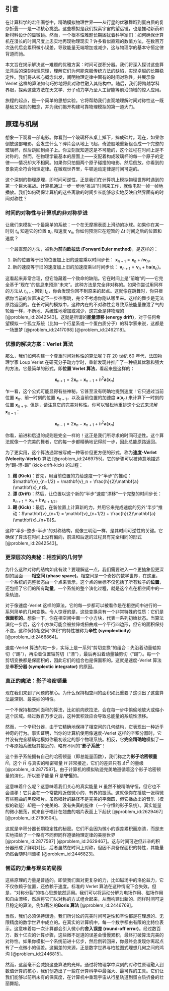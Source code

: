 ## 引言
在计算科学的宏伟画卷中，精确模拟物理世界——从行星的优雅舞蹈到蛋白质的复杂折叠——是一项核心挑战。这些模拟是我们探索宇宙的望远镜，也是推动新药和新材料设计的显微镜。然而，一个根本性难题长期困扰着科学家们：如何确保计算机在漫长的时间尺度上忠实地再现物理现实？许多看似直观的数值方法，在数百万次迭代后会累积微小误差，导致能量无端增加或减少，这与物理学的基本守恒定律背道而驰。

本文旨在揭示解决这一难题的优雅方案：时间可逆积分器。我们将深入探讨这些算法背后的深刻物理原理，理解它们为何能克服传统方法的缺陷，实现卓越的长期稳定性。我们将从核心概念出发，阐明物理定律中固有的时间对称性，并展示像 Verlet 这样的算法如何巧妙地将此对称性融入其结构中。随后，我们将跨越学科界限，探索这些方法在天文学、分子动力学乃至人工智能等前沿领域的惊人应用。

旅程的起点，是一个简单的思想实验。它将帮助我们直观地理解时间对称性这一既基础又深刻的概念，并为我们揭开构建可靠物理模拟的第一道大门。

## 原理与机制

想象一下观看一部电影。你看到一个玻璃杯从桌上掉下，摔成碎片。现在，如果你倒放这部电影，会发生什么？碎片会从地上飞起，奇迹般地重新组合成一个完整的玻璃杯，然后跳回到桌子上。你立刻就知道这是不可能的，这个过程在时间上是不对称的。然而，在物理学最基本的层面上——支配着构成玻璃杯的每一个原子的定律——情况却大不相同。如果你只拍摄两个原子碰撞的电影，然后倒放，你看到的景象完全符合物理定律。在微观世界里，牛顿运动定律是时间可逆的。

这个深刻的物理原理，即时间可逆性，正是我们在计算机上模拟物理世界时遇到的第一个巨大挑战。计算机通过一步一步地“推进”时间来工作，就像电影一帧一帧地播放。我们如何确保计算机的这些离散的时间步长能够忠实地反映自然界固有的时间对称性？

### 时间的对称性与计算机的非对称步进

让我们来模拟一个最简单的系统：一个在无摩擦表面上滑动的冰球。如果你在某一时刻 $t_n$ 知道它的位置 $\mathbf{x}_n$ 和速度 $\mathbf{v}_n$, 你如何预测它在短暂的 $\Delta t$ 时间之后的位置和速度？

一个最直观的方法，被称为**前向欧拉法 (Forward Euler method)**，是这样的：
1.  新的位置等于旧的位置加上旧的速度乘以时间步长： $\mathbf{x}_{n+1} = \mathbf{x}_n + h\mathbf{v}_n$。
2.  新的速度等于旧的速度加上旧的加速度乘以时间步长： $\mathbf{v}_{n+1} = \mathbf{v}_n + h\mathbf{a}(\mathbf{x}_n)$。

这看起来非常合理，但它隐藏着一个致命的缺陷。它在时间上是“前瞻”的——它完全基于“现在”的信息来预测“未来”。这种方法是完全非对称的。如果你尝试用同样的方法从 $t_{n+1}$ 回到 $t_n$，你会发现你回不到原来的起点。这就像在跳舞时，你只根据你当前的位置决定下一步往哪跳，完全不考虑你刚从哪里来。这样的舞步是无法原路返回的。在长时间的模拟中，这种内在的不对称性会导致系统能量像泄了气的轮胎一样，不断地、系统性地增加或减少，这完全是非物理的 [@problem_id:2842543]。这就是所谓的**能量漂移 (energy drift)**，对于任何希望模拟一个孤立系统（比如一个行星系或一个蛋白质分子）的科学家来说，这都是一场噩梦 [@problem_id:2417098] [@problem_id:2462118]。

### 优雅的解决方案：Verlet 算法

那么，我们如何构建一个尊重时间对称性的算法呢？在 20 世纪 60 年代，法国物理学家 Loup Verlet 在研究分子动力学时，重新发现并推广了一种极其优雅和强大的方法。它最简单的形式，即**位置 Verlet 算法**，看起来是这样的：

$$
\mathbf{x}_{n+1} = 2\mathbf{x}_n - \mathbf{x}_{n-1} + h^2\mathbf{a}(\mathbf{x}_n)
$$

乍一看，这个公式可能显得有些神秘。它甚至没有明确地提到速度！它只通过当前位置 $\mathbf{x}_n$、前一时刻的位置 $\mathbf{x}_{n-1}$，以及当前位置的加速度 $\mathbf{a}(\mathbf{x}_n)$ 来计算下一时刻的位置 $\mathbf{x}_{n+1}$。但是，请注意它的完美对称性。你可以轻松地重排这个公式来求解 $\mathbf{x}_{n-1}$：

$$
\mathbf{x}_{n-1} = 2\mathbf{x}_n - \mathbf{x}_{n+1} + h^2\mathbf{a}(\mathbf{x}_n)
$$

你看，前进和后退的规则是完全一样的！这正是我们所寻求的时间可逆性。这个算法就像一个完美的舞者，它的每一步都精确地记得前一步，因此总能原路返回。

为了更实用，这个算法通常被写成一种等价但更方便的形式，称为**速度-Verlet (Velocity-Verlet)** 算法 [@problem_id:2469755]。它的步骤可以被诗意地描述为“踢-漂-踢” (kick-drift-kick) 的过程：

1.  **踢 (Kick)**：首先，用当前位置的力给速度一个“半步”的推动：$\mathbf{v}_{n+1/2} = \mathbf{v}_n + \frac{h}{2}\mathbf{a}(\mathbf{x}_n)$。
2.  **漂 (Drift)**：然后，让位置以这个新的“半步”速度“漂移”一个完整的时间步长：$\mathbf{x}_{n+1} = \mathbf{x}_n + h\mathbf{v}_{n+1/2}$。
3.  **踢 (Kick)**：最后，在新位置上计算新的力，并用它来完成速度的另外“半步”推动：$\mathbf{v}_{n+1} = \mathbf{v}_{n+1/2} + \frac{h}{2}\mathbf{a}(\mathbf{x}_{n+1})$。

这种“半步-整步-半步”的对称结构，就像三明治一样，是其时间可逆性的关键。它确保了算法在时间上没有偏向，前进和后退的过程具有完全相同的形式 [@problem_id:2842543]。

### 更深层次的奥秘：相空间的几何学

为什么这种对称的结构如此有效？要理解这一点，我们需要进入一个更抽象但更深刻的层面——**相空间 (phase space)**。相空间是一个奇妙的数学世界，在这里，一个系统的完整状态由一个点来表示，这个点的坐标不仅包括了所有粒子的**位置**，还包括了它们的所有**动量**。一个系统的整个演化过程，就是这个点在相空间中的一条轨迹。

对于像速度-Verlet 这样的算法，它的每一步都可以被看作是在相空间中进行的一系列简单的几何变换。令人惊讶的是，这些变换具有一个非常特殊的性质：它们是**保面积的**。想象一下，你在相空间中画一个小方块，代表一系列初始状态。当算法演化一步后，这个小方块可能会被拉伸或扭曲成一个平行四边形，但它的面积保持不变。这种保持相空间“体积”的特性被称为**辛性 (symplecticity)** [@problem_id:2466864]。

速度-Verlet 算法的每一步，实际上是一系列“剪切变换”的组合：先沿着动量轴剪切（“踢”），再沿着位置轴剪切（“漂”），最后再沿着动量轴剪切（“踢”）。每一个剪切变换都是保面积的，因此它们的组合也是保面积的。这就是速度-Verlet 算法是**辛积分器 (symplectic integrator)** 的原因。

### 真正的魔法：影子哈密顿量

现在我们来到了问题的核心。为什么保持相空间的面积如此重要？这引出了这些算法最深刻、最美妙的特性。

一个不保持相空间面积的算法，比如前向欧拉法，会在每一步中偷偷地放大或缩小这个区域。经过数百万步之后，这种累积效应会导致总能量的系统性漂移。

然而，一个辛积分器，由于它精确地保持了相空间的几何结构，它表现出一种近乎神奇的行为。事实证明，当你的计算机使用像速度-Verlet 这样的辛积分器时，它并没有完全精确地模拟你最初设定的那个物理系统。相反，它**完全精确地**模拟了一个与原始系统极其接近的、略有不同的“**影子系统**”！

这个影子系统拥有自己的哈密顿量（即总能量函数），我们称之为**影子哈密顿量** $\tilde{H}$。这个 $\tilde{H}$ 与真实的哈密顿量 $H$ 非常接近，它们的差异只有 $\Delta t^2$ 的量级 [@problem_id:2877587]。由于计算机的模拟轨迹完美地遵循着这个影子哈密顿量的演化，所以影子能量 $\tilde{H}$ 是**守恒**的。

这意味着什么呢？这意味着我们关心的真实能量 $H$ 虽然不被精确守恒，但它也不会漂移！它只会在一个常数附近做微小的、有界的振荡。这就像你在播放一张稍微有些翘曲的黑胶唱片。虽然唱针的路径不是完美的平面圆，但它播放出的音乐（模拟的轨迹）却是一个完美的、没有失真的旋律（一个守恒的影子系统）。真实能量的微小振荡，就来自于唱针在翘曲的唱片表面上下起伏 [@problem_id:2629467] [@problem_id:2780504]。

这就是辛积分器长期稳定性的秘密。它们不会因为微小的误差累积而崩溃，而是忠实地描绘了一个略有不同但同样遵循物理定律的美丽世界 [@problem_id:2877587] [@problem_id:2629467]。这与时间可逆但非辛的积分器形成了鲜明对比，后者虽然在时间上对称，但因不具备保面积的特性，其能量仍然会随时间漂移 [@problem_id:2446823]。

### 普适的力量与现实的局限

这些原理的力量是普适的。即使我们面对更复杂的力，比如磁场中的洛伦兹力，它不仅依赖于位置，还依赖于速度。标准的 Verlet 算法在这种情况下会失效。但是，“对称分裂”的核心思想依然适用。我们可以将运动分解为电场作用、磁场作用和自由漂移，然后将它们以对称的方式组合起来，从而构建出新的、同样时间可逆且稳定的算法，例如著名的**Boris 算法** [@problem_id:2446769]。

当然，我们必须保持谦逊。我们所讨论的完美时间可逆性和辛性都是在理想的、无限精度的数学世界中成立的。在真实的计算机中，每一个数字都由有限的比特位表示。这意味着每一次计算都会引入微小的**舍入误差 (round-off error)**。经过数百万、数十亿次的计算步骤，这些微不足道的误差会慢慢累积，最终打破算法完美的对称性。如果你模拟一个系统前进十亿步，然后倒转回来，你最终会发现你离起点有了一点微小的偏差。这偏差的来源，正是数字世界与柏拉图式理想几何之间的鸿沟 [@problem_id:2446815]。

然而，这丝毫不会减损这些算法的光辉。通过将物理学中深刻的对称性原理融入到数值计算的核心，我们创造出了一些在计算科学中最强大、最可靠的工具。它们让我们能够以前所未有的保真度，在计算机中重现宇宙从行星轨道到蛋白质折叠的壮丽舞蹈。